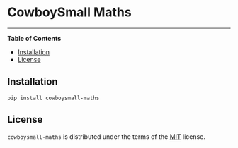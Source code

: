 # CowboySmall Maths

<!-- 
[![PyPI - Version](https://img.shields.io/pypi/v/cowboysmall-maths.svg)](https://pypi.org/project/cowboysmall-maths)
[![PyPI - Python Version](https://img.shields.io/pypi/pyversions/cowboysmall-maths.svg)](https://pypi.org/project/cowboysmall-maths)
 -->

-----

**Table of Contents**

- [Installation](#installation)
- [License](#license)

## Installation

```console
pip install cowboysmall-maths
```

## License

`cowboysmall-maths` is distributed under the terms of the [MIT](https://spdx.org/licenses/MIT.html) license.
